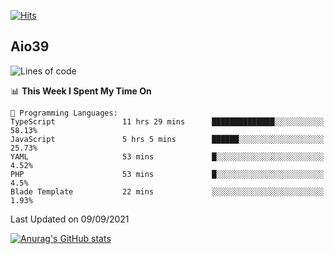 [![Hits](https://hits.seeyoufarm.com/api/count/incr/badge.svg?url=https%3A%2F%2Fgithub.com%2Faio39&count_bg=%2339C5BB&title_bg=%23555555&icon=&icon_color=%23E7E7E7&title=hits&edge_flat=false)](https://hits.seeyoufarm.com)

## Aio39

<!--START_SECTION:waka-->
![Lines of code](https://img.shields.io/badge/From%20Hello%20World%20I%27ve%20Written-661284%20lines%20of%20code-blue)

📊 **This Week I Spent My Time On** 

```text
💬 Programming Languages: 
TypeScript               11 hrs 29 mins      ██████████████░░░░░░░░░░░   58.13% 
JavaScript               5 hrs 5 mins        ██████░░░░░░░░░░░░░░░░░░░   25.73% 
YAML                     53 mins             █░░░░░░░░░░░░░░░░░░░░░░░░   4.52% 
PHP                      53 mins             █░░░░░░░░░░░░░░░░░░░░░░░░   4.5% 
Blade Template           22 mins             ░░░░░░░░░░░░░░░░░░░░░░░░░   1.93%

```


 Last Updated on 09/09/2021
<!--END_SECTION:waka-->
[![Anurag's GitHub stats](https://github-readme-stats.vercel.app/api?username=aio39)](https://github.com/anuraghazra/github-readme-stats)

<!--
**aio39/aio39** is a ✨ _special_ ✨ repository because its `README.md` (this file) appears on your GitHub profile.

Here are some ideas to get you started:

- 🔭 I’m currently working on ...
- 🌱 I’m currently learning ...
- 👯 I’m looking to collaborate on ...
- 🤔 I’m looking for help with ...
- 💬 Ask me about ...
- 📫 How to reach me: ...
- 😄 Pronouns: ...
- ⚡ Fun fact: ...
-->
